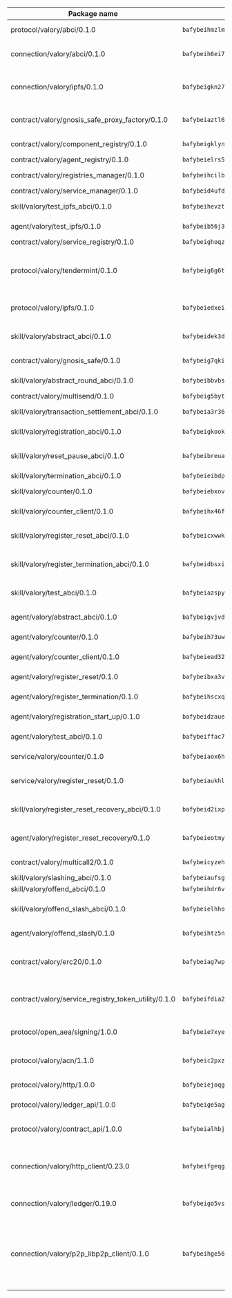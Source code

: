 | Package name                                                  | Package hash                                                  | Description                                                                                                                |
| ------------------------------------------------------------- | ------------------------------------------------------------- | -------------------------------------------------------------------------------------------------------------------------- |
| protocol/valory/abci/0.1.0                                    | `bafybeihmzlmmb4pdo3zkhg6ehuyaa4lhw7bfpclln2o2z7v3o6fcep26iu` | A protocol for ABCI requests and responses.                                                                                |
| connection/valory/abci/0.1.0                                  | `bafybeih6ei7q3vdsj57nb3f6dirccorj7izrxccjzys3seirzoalsj2fwq` | connection to wrap communication with an ABCI server.                                                                      |
| connection/valory/ipfs/0.1.0                                  | `bafybeigkn27u7m5atju6a724clycyfshbgcbwheztil2bky7krfa46ub2a` | A connection responsible for uploading and downloading files from IPFS.                                                    |
| contract/valory/gnosis_safe_proxy_factory/0.1.0               | `bafybeiaztl6rwmq26mkukuat6wginwxsfkrammg7gvysu4w7xahh43v574` | Gnosis Safe proxy factory (GnosisSafeProxyFactory) contract                                                                |
| contract/valory/component_registry/0.1.0                      | `bafybeigklynwl3mfav5yt5zdkrqe6rukv4ygdhpdusk66ojt4jj7tunxcy` | Component registry contract                                                                                                |
| contract/valory/agent_registry/0.1.0                          | `bafybeielrs5qih3r6qhnily6x4h4j4j6kux6eqr546homow4c5ljgfyljq` | Agent registry contract                                                                                                    |
| contract/valory/registries_manager/0.1.0                      | `bafybeihcilb27ekgoplmc43iog2zrus63fufql4rly2umbuj573nu3zpg4` | Registries Manager contract                                                                                                |
| contract/valory/service_manager/0.1.0                         | `bafybeid4ufdirr3qaksk72iwnuzfelhzqwh7t3q56x2ixhzvwltte4yy5a` | Service Manager contract                                                                                                   |
| skill/valory/test_ipfs_abci/0.1.0                             | `bafybeihevztxlyhuq3dsa7diava5sudyppakk3opd5cnmqizocagkefv5q` | IPFS e2e testing application.                                                                                              |
| agent/valory/test_ipfs/0.1.0                                  | `bafybeib56j3dwcoryihh3q4fhrqngcpt7qartuueyw2nkbrvuyai7vzpoi` | Agent for testing the ABCI connection.                                                                                     |
| contract/valory/service_registry/0.1.0                        | `bafybeighoqzerhsaafgacr5xse4zvrjojr3cojwhd6akfcrsmk7dlxhtty` | Service Registry contract                                                                                                  |
| protocol/valory/tendermint/0.1.0                              | `bafybeig6g6twajlwssfbfp5rlnu5mwzuu5kgak5cs4fich7rlkx6whesnu` | A protocol for communication between two AEAs to share tendermint configuration details.                                   |
| protocol/valory/ipfs/0.1.0                                    | `bafybeiedxeismnx3k5ty4mvvhlqideixlhqmi5mtcki4lxqfa7uqh7p33u` | A protocol specification for IPFS requests and responses.                                                                  |
| skill/valory/abstract_abci/0.1.0                              | `bafybeidek3doh6cs3qw3hzgnqw65st2g5vhx5bgkdztyrer45wewttagui` | The abci skill provides a template of an ABCI application.                                                                 |
| contract/valory/gnosis_safe/0.1.0                             | `bafybeig7qki2rz5y37ocjok6wa2y3slt34byrloiuj4hognmdkomlpvs4i` | Gnosis Safe (GnosisSafeL2) contract                                                                                        |
| skill/valory/abstract_round_abci/0.1.0                        | `bafybeibbvbsrzavof2o4yaelujjn563pylgatbdxlsfgfxeh3gzdp7v6pi` | abstract round-based ABCI application                                                                                      |
| contract/valory/multisend/0.1.0                               | `bafybeig5byt5urg2d2bsecufxe5ql7f4mezg3mekfleeh32nmuusx66p4y` | MultiSend contract                                                                                                         |
| skill/valory/transaction_settlement_abci/0.1.0                | `bafybeia3r36xzkc5ebst3gojlucliacmjtwl5swkpx2s5is3tvfiqac4oy` | ABCI application for transaction settlement.                                                                               |
| skill/valory/registration_abci/0.1.0                          | `bafybeigkookveg7rqokxeuzdjqr6cchhaqapud7hwe2qf7ej6eajq4gqcm` | ABCI application for common apps.                                                                                          |
| skill/valory/reset_pause_abci/0.1.0                           | `bafybeibreua5vkuhgmn2pl2vjselnawpyjygodul6ctjpeuxaqh46vesae` | ABCI application for resetting and pausing app executions.                                                                 |
| skill/valory/termination_abci/0.1.0                           | `bafybeieibdpg3i6dam32zap5qjjq4adqo4y2k4ck6yice3stzgtac3vhuy` | Termination skill.                                                                                                         |
| skill/valory/counter/0.1.0                                    | `bafybeiebxovit5k2fsr4r3fisqov53ek34xwanxly34eeo3ublxt2tyche` | The ABCI Counter application example.                                                                                      |
| skill/valory/counter_client/0.1.0                             | `bafybeihx46fr7vgqjxmymfah3hfmynzpzwe5fthi7mbc2cnev2gqgtngzy` | A client for the ABCI counter application.                                                                                 |
| skill/valory/register_reset_abci/0.1.0                        | `bafybeicxwwkxws6dozv7v2wzml5rduxtjjx523qyuzc6cct5v57mxaxbpa` | ABCI application for dummy skill that registers and resets                                                                 |
| skill/valory/register_termination_abci/0.1.0                  | `bafybeidbsximnt3fzqzx5xpyqlb53kvglyeqho3hilxhr7pexmborgfhoi` | ABCI application for dummy skill that registers and resets                                                                 |
| skill/valory/test_abci/0.1.0                                  | `bafybeiazspyrovugtiltnrvseslryowvraflgquxpn4hmjybmz5p4t353m` | ABCI application for testing the ABCI connection.                                                                          |
| agent/valory/abstract_abci/0.1.0                              | `bafybeigvjvdee4hufkmqdhjvv2a6awqrlheqz2n2h5wvzkhyyh64zdfnte` | The abstract ABCI AEA - for testing purposes only.                                                                         |
| agent/valory/counter/0.1.0                                    | `bafybeih73uwu4eboom3vbeyvm2iouw3gtyveq43n5vxfuqmz5aonoygsja` | The ABCI Counter example as an AEA                                                                                         |
| agent/valory/counter_client/0.1.0                             | `bafybeiead32n7qcy5rpyg4bvxaicpyuscdfvpe5hbzxygztuqgxms2vkha` | The ABCI Counter example as an AEA                                                                                         |
| agent/valory/register_reset/0.1.0                             | `bafybeibxa3vk6dsfauvfoz4lkm32mu3n5gmyxqtyq2v7a5sjze4cww4ply` | Register reset to replicate Tendermint issue.                                                                              |
| agent/valory/register_termination/0.1.0                       | `bafybeihscxqa6vkmgntynhvuurw4ulrvt5dsib4p7q2q2pmu6vbckkxh6a` | Register terminate to test the termination feature.                                                                        |
| agent/valory/registration_start_up/0.1.0                      | `bafybeidzaueatjockefmtfuks6kd4rh4xjnu7d77au3u2cs2ww6wiiuy64` | Registration start-up ABCI example.                                                                                        |
| agent/valory/test_abci/0.1.0                                  | `bafybeiffac7ieozbzew3ico4vjnigfnpeeko6otkvl6u3bv7fdwhfzp524` | Agent for testing the ABCI connection.                                                                                     |
| service/valory/counter/0.1.0                                  | `bafybeiaox6htpiaa3dzjlia4uhho4rxzzphxwslrat7i33b6e65skv63fi` | A set of agents incrementing a counter                                                                                     |
| service/valory/register_reset/0.1.0                           | `bafybeiaukhlehqinycnm76hhk7pvlljodntizrd5ipvftwar552bd3swr4` | Test and debug tendermint reset mechanism.                                                                                 |
| skill/valory/register_reset_recovery_abci/0.1.0               | `bafybeid2ixpcbifbh6tqs2ye7gc2hl356bs7v37gy4woo74bp6waa4whxa` | ABCI application for dummy skill that registers and resets                                                                 |
| agent/valory/register_reset_recovery/0.1.0                    | `bafybeieotmylvma66znlrcktcir6bq6vicn2hh5yub3mqo4dy4gax3k7my` | Agent to showcase hard reset as a recovery mechanism.                                                                      |
| contract/valory/multicall2/0.1.0                              | `bafybeicyzeh2lu7vign3d234gfaszblmbubxtplp62l2qjsaevaypcmhhe` | The MakerDAO multicall2 contract.                                                                                          |
| skill/valory/slashing_abci/0.1.0                              | `bafybeiaufsga6q5zql4nrdunetbgq6ff6gufplzywmemmhtu2t2h7tsmiu` | Slashing skill.                                                                                                            |
| skill/valory/offend_abci/0.1.0                                | `bafybeihdr6vcvdxpzfaz7x5dkxtkxh6dy6yvxknsyz7h4bqmrwptergwne` | Offend ABCI application.                                                                                                   |
| skill/valory/offend_slash_abci/0.1.0                          | `bafybeielhhohxqmim2cpzwwhrrli5k2ikbjscjjszg3fjbof5qiphzadf4` | ABCI application used in order to test the slashing abci                                                                   |
| agent/valory/offend_slash/0.1.0                               | `bafybeihtz5nlkpckkbj6gim6hhzrqgg4g35jnsyzg4bh3ejyxzc7nsn3x4` | Offend and slash to test the slashing feature.                                                                             |
| contract/valory/erc20/0.1.0                                   | `bafybeiag7wpfri44bwrx26374mnxyglmwxod6gu37foqkvloqr7oeldlgu` | The scaffold contract scaffolds a contract to be implemented by the developer.                                             |
| contract/valory/service_registry_token_utility/0.1.0          | `bafybeifdia2y5546tvk6xzxeaqzf2n5n7dutj2hdzbgenxohaqhjtnjqm4` | The scaffold contract scaffolds a contract to be implemented by the developer.                                             |
| protocol/open_aea/signing/1.0.0                               | `bafybeie7xyems76v5b4wc2lmaidcujizpxfzjnnwdeokmhje53g7ym25ii` | A protocol for communication between skills and decision maker.                                                            |
| protocol/valory/acn/1.1.0                                     | `bafybeic2pxzfc3voxl2ejhcqyf2ehm4wm5gxvgx7bliloiqi2uppmq6weu` | The protocol used for envelope delivery on the ACN.                                                                        |
| protocol/valory/http/1.0.0                                    | `bafybeiejoqgv7finfxo3rcvvovrlj5ccrbgxodjq43uo26ylpowsa3llfe` | A protocol for HTTP requests and responses.                                                                                |
| protocol/valory/ledger_api/1.0.0                              | `bafybeige5agrztgzfevyglf7mb4o7pzfttmq4f6zi765y4g2zvftbyowru` | A protocol for ledger APIs requests and responses.                                                                         |
| protocol/valory/contract_api/1.0.0                            | `bafybeialhbjvwiwcnqq3ysxcyemobcbie7xza66gaofcvla5njezkvhcka` | A protocol for contract APIs requests and responses.                                                                       |
| connection/valory/http_client/0.23.0                          | `bafybeifgeqgryx6b3s6eseyzyezygmeitcpt3tkor2eiycozoi6clgdrny` | The HTTP_client connection that wraps a web-based client connecting to a RESTful API specification.                        |
| connection/valory/ledger/0.19.0                               | `bafybeigo5vst3zlltkouenwxuzn6c47yr2fbbml6dl2o32rfnsezmalgnu` | A connection to interact with any ledger API and contract API.                                                             |
| connection/valory/p2p_libp2p_client/0.1.0                     | `bafybeihge56dn3xep2dzomu7rtvbgo4uc2qqh7ljl3fubqdi2lq44gs5lq` | The libp2p client connection implements a tcp connection to a running libp2p node as a traffic delegate to send/receive envelopes to/from agents in the DHT. |
